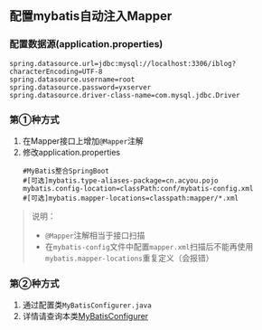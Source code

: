 ## 配置mybatis自动注入Mapper

### 配置数据源(application.properties)
```
spring.datasource.url=jdbc:mysql://localhost:3306/iblog?characterEncoding=UTF-8
spring.datasource.username=root
spring.datasource.password=yxserver
spring.datasource.driver-class-name=com.mysql.jdbc.Driver
```


### 第①种方式
 1. 在Mapper接口上增加`@Mapper`注解
 2. 修改application.properties
    ```
    #MyBatis整合SpringBoot
    #[可选]mybatis.type-aliases-package=cn.acyou.pojo
    mybatis.config-location=classPath:conf/mybatis-config.xml
    #[可选]mybatis.mapper-locations=classpath:mapper/*.xml
    ```
> 说明：
> - `@Mapper`注解相当于接口扫描
> - 在`mybatis-config`文件中配置`mapper.xml`扫描后不能再使用`mybatis.mapper-locations`重复定义（会报错）


### 第②种方式
 1. 通过配置类`MyBatisConfigurer.java`
 2. 详情请查询本类[MyBatisConfigurer]()







